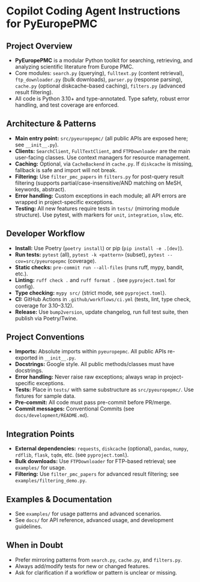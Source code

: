 # Copilot Coding Agent Instructions for PyEuropePMC

## Project Overview
- **PyEuropePMC** is a modular Python toolkit for searching, retrieving, and analyzing scientific literature from Europe PMC.
- Core modules: `search.py` (querying), `fulltext.py` (content retrieval), `ftp_downloader.py` (bulk downloads), `parser.py` (response parsing), `cache.py` (optional diskcache-based caching), `filters.py` (advanced result filtering).
- All code is Python 3.10+ and type-annotated. Type safety, robust error handling, and test coverage are enforced.

## Architecture & Patterns
- **Main entry point:** `src/pyeuropepmc/` (all public APIs are exposed here; see `__init__.py`).
- **Clients:** `SearchClient`, `FullTextClient`, and `FTPDownloader` are the main user-facing classes. Use context managers for resource management.
- **Caching:** Optional, via `CacheBackend` in `cache.py`. If `diskcache` is missing, fallback is safe and import will not break.
- **Filtering:** Use `filter_pmc_papers` in `filters.py` for post-query result filtering (supports partial/case-insensitive/AND matching on MeSH, keywords, abstract).
- **Error handling:** Custom exceptions in each module; all API errors are wrapped in project-specific exceptions.
- **Testing:** All new features require tests in `tests/` (mirroring module structure). Use pytest, with markers for `unit`, `integration`, `slow`, etc.

## Developer Workflow
- **Install:** Use Poetry (`poetry install`) or pip (`pip install -e .[dev]`).
- **Run tests:** `pytest` (all), `pytest -k <pattern>` (subset), `pytest --cov=src/pyeuropepmc` (coverage).
- **Static checks:** `pre-commit run --all-files` (runs ruff, mypy, bandit, etc.).
- **Linting:** `ruff check .` and `ruff format .` (see `pyproject.toml` for config).
- **Type checking:** `mypy src/` (strict mode, see `pyproject.toml`).
- **CI:** GitHub Actions in `.github/workflows/ci.yml` (tests, lint, type check, coverage for 3.10–3.12).
- **Release:** Use `bump2version`, update changelog, run full test suite, then publish via Poetry/Twine.

## Project Conventions
- **Imports:** Absolute imports within `pyeuropepmc`. All public APIs re-exported in `__init__.py`.
- **Docstrings:** Google style. All public methods/classes must have docstrings.
- **Error handling:** Never raise raw exceptions; always wrap in project-specific exceptions.
- **Tests:** Place in `tests/` with same substructure as `src/pyeuropepmc/`. Use fixtures for sample data.
- **Pre-commit:** All code must pass pre-commit before PR/merge.
- **Commit messages:** Conventional Commits (see `docs/development/README.md`).

## Integration Points
- **External dependencies:** `requests`, `diskcache` (optional), `pandas`, `numpy`, `rdflib`, `flask`, `tqdm`, etc. (see `pyproject.toml`).
- **Bulk downloads:** Use `FTPDownloader` for FTP-based retrieval; see `examples/` for usage.
- **Filtering:** Use `filter_pmc_papers` for advanced result filtering; see `examples/filtering_demo.py`.

## Examples & Documentation
- See `examples/` for usage patterns and advanced scenarios.
- See `docs/` for API reference, advanced usage, and development guidelines.

## When in Doubt
- Prefer mirroring patterns from `search.py`, `cache.py`, and `filters.py`.
- Always add/modify tests for new or changed features.
- Ask for clarification if a workflow or pattern is unclear or missing.
